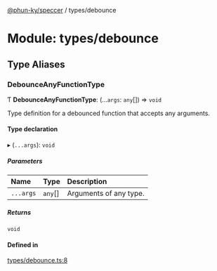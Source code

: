 [@phun-ky/speccer](../README.md) / types/debounce

# Module: types/debounce

## Type Aliases

### DebounceAnyFunctionType

Ƭ **DebounceAnyFunctionType**: (...`args`: `any`[]) => `void`

Type definition for a debounced function that accepts any arguments.

#### Type declaration

▸ (`...args`): `void`

##### Parameters

| Name | Type | Description |
| :------ | :------ | :------ |
| `...args` | `any`[] | Arguments of any type. |

##### Returns

`void`

#### Defined in

[types/debounce.ts:8](https://github.com/phun-ky/speccer/blob/main/src/types/debounce.ts#L8)
